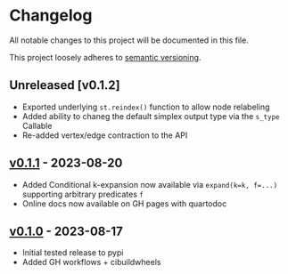 # Changelog

All notable changes to this project will be documented in this file.

This project loosely adheres to [semantic versioning](https://semver.org/spec/v2.0.0.html).

## Unreleased [v0.1.2]

- Exported underlying `st.reindex()` function to allow node relabeling
- Added ability to chaneg the default simplex output type via the `s_type` Callable
- Re-added vertex/edge contraction to the API

## [v0.1.1](https://github.com/peekxc/simplextree-py/releases/tag/v0.1.1) - 2023-08-20

- Added Conditional k-expansion now available via `expand(k=k, f=...)` supporting arbitrary predicates `f`
- Online docs now available on GH pages with quartodoc

## [v0.1.0](https://github.com/peekxc/simplextree-py/releases/tag/v0.1.0) - 2023-08-17

- Initial tested release to pypi
- Added GH workflows + cibuildwheels 